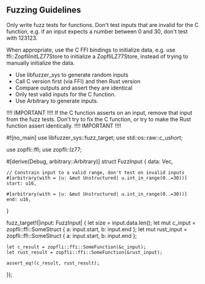 ## Fuzzing Guidelines

Only write fuzz tests for functions.
Don't test inputs that are invalid for the C function, e.g. if an input expects a number between 0 and 30, don't test with 123123.

When appropriate, use the C FFI bindings to initialize data, e.g. use ffi::ZopfliInitLZ77Store to initialize a ZopfliLZ77Store,
instead of trying to manually initialize the data.

- Use libfuzzer_sys to generate random inputs
- Call C version first (via FFI) and then Rust version
- Compare outputs and assert they are identical
- Only test valid inputs for the C function.
- Use Arbitrary to generate inputs.

!!!! IMPORTANT !!!!
If the C function asserts on an input, remove that input from the fuzz tests. 
Don't try to fix the C function, or try to make the Rust function assert identically.
!!!! IMPORTANT !!!!

#![no_main]
use libfuzzer_sys::fuzz_target;
use std::os::raw::c_ushort;

use zopfli::ffi;
use zopfli::lz77;

#[derive(Debug, arbitrary::Arbitrary)]
struct FuzzInput {
    data: Vec<u8>,

    // Constrain input to a valid range, don't test on invalid inputs
    #[arbitrary(with = |u: &mut Unstructured| u.int_in_range(0..=30))]
    start: u16,

    #[arbitrary(with = |u: &mut Unstructured| u.int_in_range(0..=30))]
    end: u16,
}

fuzz_target!(|input: FuzzInput| {
    let size = input.data.len();
    let mut c_input = zopfli::ffi::SomeStruct { a: input.start, b: input.end };
    let mut rust_input = zopfli::ffi::SomeStruct { a: input.start, b: input.end };

    let c_result = zopfli::ffi::SomeFunction(&c_input);
    let rust_result = zopfli::ffi::SomeFunction(&rust_input);

    assert_eq!(c_result, rust_result);
});